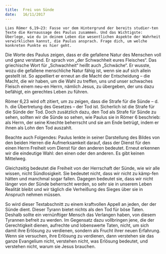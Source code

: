 ```yaml
---
title:  Frei von Sünde
date:   16/11/2017
---
```


`Lies Römer 6,19–23: Fasse vor dem Hintergrund der bereits studier-ten Texte die Kernaussage des Paulus zusammen. Und das Wichtigste: Überlege, wie du in deinem Leben die wesentlichen Aspekte der Wahrheit verwirklichen kannst, die Paulus ansprach. Frage dich, um welche konkreten Punkte es hier geht.`

Die Worte des Paulus zeigen, dass er die gefallene Natur des Menschen voll und ganz verstand. Er sprach von „der Schwachheit eures Fleisches“. Das griechische Wort für „Schwachheit“ heißt auch „Schwäche“. Er wusste, wozu die gefallene menschliche Natur fähig ist, wenn sie auf sich allein gestellt ist. So appelliert er erneut an die Macht der Entscheidung – die Macht, die wir haben, um die Wahl zu treffen, uns und unser schwaches Fleisch einem neu-en Herrn, nämlich Jesus, zu übergeben, der uns dazu befähigt, ein gerechtes Leben zu führen.

Römer 6,23 wird oft zitiert, um zu zeigen, dass die Strafe für die Sünde – d. h. die Übertretung des Gesetzes – der Tod ist. Sicherlich ist die Strafe für die Sünde der Tod. Doch zusätzlich dazu, den Tod als Strafe für Sünde zu sehen, sollten wir die Sünde so sehen, wie Paulus sie in Römer 6 beschrieb: als Herrn, der seine Knechte beherrscht und sie am Ende betrügt, indem er ihnen als Lohn den Tod auszahlt.

Beachte auch Folgendes: Paulus lenkte in seiner Darstellung des Bildes von den beiden Herren die Aufmerksamkeit darauf, dass der Dienst für den einen Herrn Freiheit vom Dienst für den anderen bedeutet. Erneut erkennen wir die eindeutige Wahl: den einen oder den anderen. Es gibt keinen Mittelweg.

Gleichzeitig bedeutet die Freiheit von der Herrschaft der Sünde, wie wir alle wissen, nicht Sündlosigkeit. Sie bedeutet nicht, dass wir nicht zu kämp-fen hätten und manchmal sogar fallen. Dagegen bedeutet sie, dass wir nicht länger von der Sünde beherrscht werden, so sehr sie in unserem Leben Realität bleibt und wir täglich die Verheißung des Sieges über sie in Anspruch nehmen müssen.

So wird dieser Textabschnitt zu einem kraftvollen Appell an jeden, der der Sünde dient. Dieser Tyrann bietet nichts als den Tod für böse Taten. Deshalb sollte ein vernünftiger Mensch das Verlangen haben, von diesem Tyrannen befreit zu werden. Im Gegensatz dazu vollbringen jene, die der Gerechtigkeit dienen, aufrechte und lobenswerte Taten, nicht, um sich damit ihre Erlösung zu verdienen, sondern als Frucht ihrer neuen Erfahrung. Wenn sie versuchen, ihre Erlösung zu verdienen, dann verstehen sie das ganze Evangelium nicht, verstehen nicht, was Erlösung bedeutet, und verstehen nicht, warum sie Jesus brauchen.